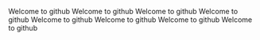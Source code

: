 Welcome to github
Welcome to github
Welcome to github
Welcome to github
Welcome to github
Welcome to github
Welcome to github
Welcome to github
